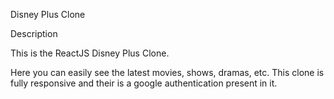 Disney Plus Clone

Description

This is the ReactJS Disney Plus Clone.

Here you can easily see the latest movies, shows, dramas, etc. This clone is fully responsive and their is a google authentication present in it.
